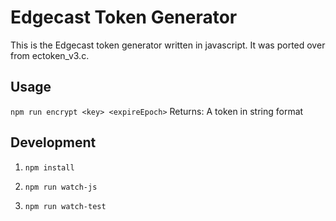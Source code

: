 # Edgecast Token Generator
This is the Edgecast token generator written in javascript.  It was ported over from ectoken_v3.c.

## Usage
`npm run encrypt <key> <expireEpoch>`
Returns: A token in string format

## Development
1) `npm install`

2) `npm run watch-js`

3) `npm run watch-test`
